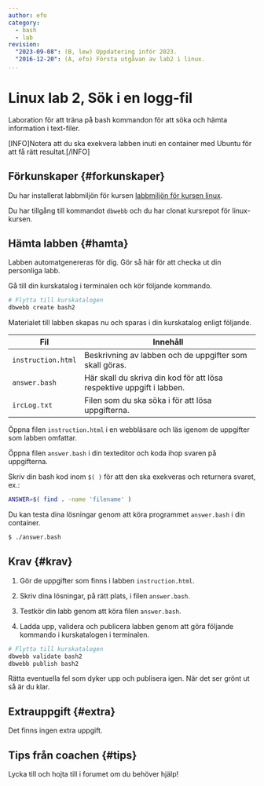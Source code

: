 ```yaml
---
author: efo
category:
  - bash
  - lab
revision:
  "2023-09-08": (B, lew) Uppdatering inför 2023.
  "2016-12-20": (A, efo) Första utgåvan av lab2 i linux.
...
```


# Linux lab 2, Sök i en logg-fil

Laboration för att träna på bash kommandon för att söka och hämta information i text-filer.

[INFO]Notera att du ska exekvera labben inuti en container med Ubuntu för att få rätt resultat.[/INFO]

<!--more-->

## Förkunskaper {#forkunskaper}

Du har installerat labbmiljön för kursen [labbmiljön för kursen linux](kurser/linux-v2/labbmiljo).

Du har tillgång till kommandot `dbwebb` och du har clonat kursrepot för linux-kursen.

## Hämta labben {#hamta}

Labben automatgenereras för dig. Gör så här för att checka ut din personliga labb.

Gå till din kurskatalog i terminalen och kör följande kommando.

```bash
# Flytta till kurskatalogen
dbwebb create bash2
```

Materialet till labben skapas nu och sparas i din kurskatalog enligt följande.

| Fil                | Innehåll                                                              |
| ------------------ | --------------------------------------------------------------------- |
| `instruction.html` | Beskrivning av labben och de uppgifter som skall göras.               |
| `answer.bash`      | Här skall du skriva din kod för att lösa respektive uppgift i labben. |
| `ircLog.txt`       | Filen som du ska söka i för att lösa uppgifterna.                     |

Öppna filen `instruction.html` i en webbläsare och läs igenom de uppgifter som labben omfattar.

Öppna filen `answer.bash` i din texteditor och koda ihop svaren på uppgifterna.

Skriv din bash kod inom `$( )` för att den ska exekveras och returnera svaret, ex.:

```bash
ANSWER=$( find . -name 'filename' )
```

Du kan testa dina lösningar genom att köra programmet `answer.bash` i din container.

```bash
$ ./answer.bash
```

## Krav {#krav}

1. Gör de uppgifter som finns i labben `instruction.html`.

2. Skriv dina lösningar, på rätt plats, i filen `answer.bash`.

3. Testkör din labb genom att köra filen `answer.bash`.

4. Ladda upp, validera och publicera labben genom att göra följande kommando i kurskatalogen i terminalen.

```bash
# Flytta till kurskatalogen
dbwebb validate bash2
dbwebb publish bash2
```

Rätta eventuella fel som dyker upp och publisera igen. När det ser grönt ut så är du klar.

## Extrauppgift {#extra}

Det finns ingen extra uppgift.

## Tips från coachen {#tips}

Lycka till och hojta till i forumet om du behöver hjälp!
